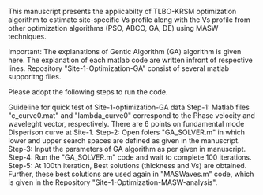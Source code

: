 This manuscript presents the applicabilty of TLBO-KRSM optimization algorithm to estimate site-specific Vs profile along with the Vs profile from other optimization algorithms (PSO, ABCO, GA, DE) using MASW techniques.

Important: The explanations of Gentic Algorithm (GA) algorithm is given here.
           The explanation of each matlab code are written infront of respective lines.
           Repository "Site-1-Optimization-GA" consist of several matlab supporitng files.

           
Please adopt the following steps to run the code.

Guideline for quick test of Site-1-optimization-GA data
Step-1:  Matlab files "c_curve0.mat" and "lambda_curve0" correspond to the Phase velocity and waveleght vector, respectively. There are 6 points on fundamental mode Disperison curve at Site-1.
Step-2: Open folers "GA_SOLVER.m" in which lower and upper search spaces are defined as given in the manuscript.
Step-3: Input the parameters of GA algorithm as per given in manuscript. 
Step-4: Run the "GA_SOLVER.m" code and wait to complete 100 iterations.
Step-5: At 100th iteration, Best solutions (thickness and Vs) are obtained. Further, these best solutions are used again in "MASWaves.m" code, which is given in the Repository "Site-1-Optimization-MASW-analysis".

